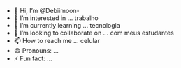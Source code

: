 - 👋 Hi, I’m @Debiimoon-
-  👀 I’m interested in ... trabalho
- 🌱 I’m currently learning ... tecnologia
- 💞️ I’m looking to collaborate on ... com meus estudantes
- 📫 How to reach me ... celular
- 😄 Pronouns: ...
- ⚡ Fun fact: ...

<!---
Debiimoon/Debiimoon is a ✨ special ✨ repository because its `README.md` (this file) appears on your GitHub profile.
You can click the Preview link to take a look at your changes.
--->
